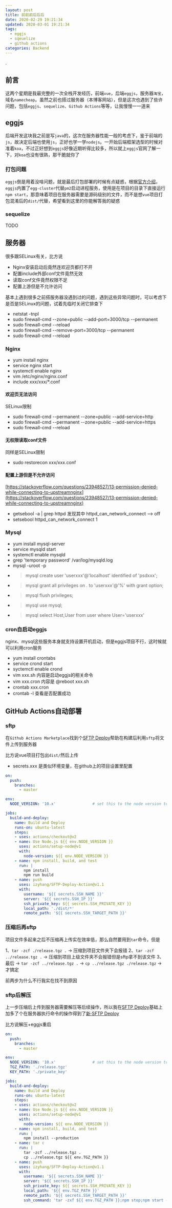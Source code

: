 ```yaml
---
layout: post
title: 前前前后后后
date: 2020-02-29 19:21:34
updated: 2020-03-01 19:21:34
tags:
  - eggjs
  - sqeuelize
  - github actions
categories: Backend
---
```


.

<!-- More -->

## 前言

这两个星期是我最完整的一次全栈开发经历，前端`vue`，后端`eggjs`，服务器`淘宝`，域名`namecheap`。虽然之前也搭过服务器（本博客网站），但是这次也遇到了些许问题，包括`eggjs`、`sequelize`、`Github Actions`等等，让我慢慢一一道来

## eggjs

后端开发这块我之前是写`java`的，这次在服务器性能一般的考虑下，鉴于前端的`js`，故决定后端也使用`js`，正好也学一学`nodejs`。一开始后端框架选型的时候对准着`koa`，不过正好想到`eggjs`好像近期听得比较多，所以就上`eggjs`官网了解一下，对`koa`也没有很熟，那干脆就你了

### 打包问题

`eggjs`倒是用着没啥问题，就是最后打包部署的时候有点疑惑，根据[官方介绍](https://eggjs.org/zh-cn/core/deployment.html)，`eggjs`内置了`egg-cluster`代替`pm2`启动进程服务，使用是在项目的目录下直接运行`npm start`，那意味着项目在服务器需要是源码级别的文件，而不是想`vue`项目打包混淆后的`dist/`代替，希望看到这里的你能解答我的疑惑

### sequelize

TODO

## 服务器

很多跟SELinux有关，比方说
- Nginx安装启动后竟然连欢迎页都打不开
- 配置include外部conf文件竟然无效
- 读取conf文件竟然权限不足
- 配置上游但是不允许访问

基本上遇到很多之前搭服务器没遇到过的问题，遇到这些异常问题时，可以考虑下是否是SELinux的问题，试着先临时关闭它排查下

- netstat -tnpl
- sudo firewall-cmd --zone=public --add-port=3000/tcp --permanent
- sudo firewall-cmd --reload
- sudo firewall-cmd --remove-port=3000/tcp --permanent
- sudo firewall-cmd --reload

### Nginx

- yum install nginx
- service nginx start
- systemctl enable nginx
- vim /etc/nginx/nginx.conf
- include xxx/xxx/*.conf

#### 欢迎页无法访问

SELinux限制
- sudo firewall-cmd --permanent --zone=public --add-service=http
- sudo firewall-cmd --permanent --zone=public --add-service=https
- sudo firewall-cmd --reload

#### 无权限读取conf文件

同样是SELinux限制
- sudo restorecon xxx/xxx.conf

#### 配置上游但是不允许访问

[https://stackoverflow.com/questions/23948527/13-permission-denied-while-connecting-to-upstreamnginx](https://stackoverflow.com/questions/23948527/13-permission-denied-while-connecting-to-upstreamnginx)
- getsebool -a | grep httpd 发现其中 httpd_can_network_connect –> off
- setsebool httpd_can_network_connect 1

### Mysql

- yum install mysql-server
- service mysqld start
- systemctl enable mysqld
- grep 'temporary password' /var/log/mysqld.log
- mysql -uroot -p
- >mysql create user 'userxxx'@'localhost' identified of 'psdxxx';
- >mysql grant all privileges on *.* to 'userxxx'@'%' with grant option;
- >mysql flush privileges;
- >mysql use mysql;
- >mysql select Host,User from user where User='userxxx'

### cron自启动eggjs

nginx、mysql这些服务本身就支持设置开机启动，但是eggjs项目不行，这时候就可以利用cron服务

- yum install crontabs
- service crond start
- syctemctl enable crond
- vim xxx.sh 内容是启动eggjs的相关命令
- vim xxx.cron 内容是 @reboot xxx.sh
- crontab xxx.cron
- crontab -l 查看是否配置成功

## GitHub Actions自动部署

### sftp

在`Github Actions Marketplace`找到个[SFTP Deploy](https://github.com/marketplace/actions/sftp-deploy)帮助在构建后利用`sftp`将文件上传到服务器

比方说vue项目打包出`dist/`然后上传
- secrets.xxx 是类似环境变量，在github上的项目设置里配置

``` yml
on:
  push:
    branches:
      - master

env:
  NODE_VERSION: '10.x'                # set this to the node version to use

jobs:
  build-and-deploy:
    name: Build and Deploy
    runs-on: ubuntu-latest
    steps:
    - uses: actions/checkout@v2
    - name: Use Node.js ${{ env.NODE_VERSION }}
      uses: actions/setup-node@v1
      with:
        node-version: ${{ env.NODE_VERSION }}
    - name: npm install, build, and test
      run: |
        npm install
        npm run build
    - name: push
      uses: izyhang/SFTP-Deploy-Action@v1.1
      with:
        username: '${{ secrets.SSH_NAME }}'
        server: '${{ secrets.SSH_IP }}'
        ssh_private_key: ${{ secrets.SSH_PRIVATE_KEY }}
        local_path: './dist/*'
        remote_path: '${{ secrets.SSH_TARGET_PATH }}'
```

### 压缩后再sftp

项目文件多起来之后不压缩再上传实在效率低，那么自然要用到`tar`命令，但是

1、`tar -zcf ./release.tgz .` -> 压缩到项目文件夹下会报错
2、`tar -zcf ../release.tgz .` -> 压缩到项目上级文件夹不会报错但是sftp拿不到该文件
3、最后 -> `tar -zcf ../release.tgz .` -> `cp ../release.tgz ./release.tgz` -> 才搞定

前两步为什么不行我实在找不到原因

### sftp后解压

上一步压缩后上传到服务器需要解压等后续操作，所以我在[SFTP Deploy](https://github.com/marketplace/actions/sftp-deploy)基础上加多了个在服务器执行命令的操作得到了[新·SFTP Deploy](https://github.com/izyhang/SFTP-Deploy-Action)

比方说解压+eggjs重启

``` yml
on:
  push:
    branches:
      - master

env:
  NODE_VERSION: '10.x'                # set this to the node version to use
  TGZ_PATH: './release.tgz'
  KEY_PATH: './private_key'

jobs:
  build-and-deploy:
    name: Build and Deploy
    runs-on: ubuntu-latest
    steps:
    - uses: actions/checkout@v2
    - name: Use Node.js ${{ env.NODE_VERSION }}
      uses: actions/setup-node@v1
      with:
        node-version: ${{ env.NODE_VERSION }}
    - name: npm install, build, and test
      run: |
        npm install --production
    - name: tar c
      run: |
        tar -zcf ../release.tgz .
        cp ../release.tgz ${{ env.TGZ_PATH }}
    - name: push
      uses: izyhang/SFTP-Deploy-Action@v1.1
      with:
        username: '${{ secrets.SSH_NAME }}'
        server: '${{ secrets.SSH_IP }}'
        ssh_private_key: ${{ secrets.SSH_PRIVATE_KEY }}
        local_path: '${{ env.TGZ_PATH }}'
        remote_path: '${{ secrets.SSH_TARGET_PATH }}'
        ssh_command: 'tar -zxf ${{ env.TGZ_PATH }};npm stop;npm start --env=prod'
```




